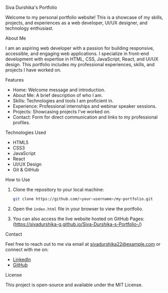 Siva Durshika's Portfolio

Welcome to my personal portfolio website! This is a showcase of my skills, projects, and experiences as a web developer, UI/UX designer, and technology enthusiast.

About Me

I am an aspiring web developer with a passion for building responsive, accessible, and engaging web applications. I specialize in front-end development with expertise in HTML, CSS, JavaScript, React, and UI/UX design. This portfolio includes my professional experiences, skills, and projects I have worked on.

 Features

- Home: Welcome message and introduction.
- About Me: A brief description of who I am.
- Skills: Technologies and tools I am proficient in.
- Experience: Professional internships and webinar speaker sessions.
- Projects: Showcasing projects I’ve worked on.
- Contact: Form for direct communication and links to my professional profiles.

Technologies Used

- HTML5
- CSS3
- JavaScript
- React
- UI/UX Design
- Git & GitHub

 How to Use

1. Clone the repository to your local machine:
    ```bash
    git clone https://github.com/<your-username>/my-portfolio.git
    ```
2. Open the `index.html` file in your browser to view the portfolio.

3. You can also access the live website hosted on GitHub Pages:
    (https://sivadurshika-g.github.io/Siva-Durshika-s-Portfolio-/)

 Contact

Feel free to reach out to me via email at [sivadurshika22@example.com](mailto:sivadurshika22@example.com) or connect with me on:

- [LinkedIn](https://www.linkedin.com/in/siva-durshika-g-86141030a)
- [GitHub](https://github.com/SivaDurshika-G)

 License

This project is open-source and available under the MIT License.
